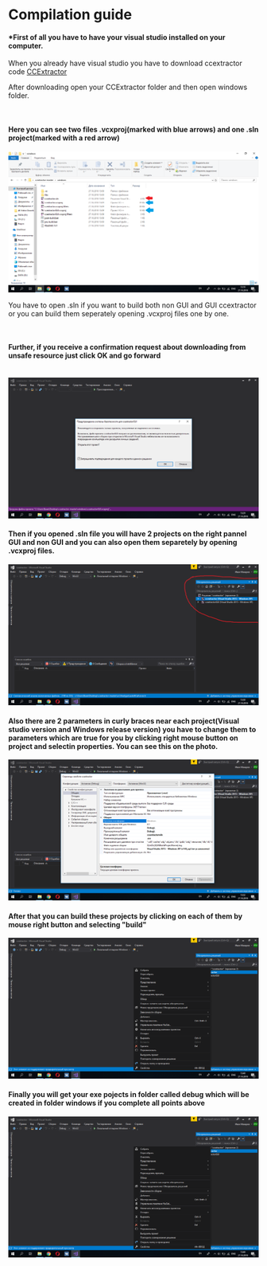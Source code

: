 <h1>Compilation guide</h1>
<h4>*First of all you have to have your visual studio installed on your computer.</h4>

<p>When you already have visual studio you have to download ccextractor code <a href="https://github.com/CCExtractor/ccextractor/">CCExtractor</a></p>
  
<p>After downloading open your CCExtractor folder and then open windows folder.</p>
<br>
<h4>Here you can see two files .vcxproj(marked with blue arrows) and one .sln project(marked with a red arrow)</h4>

<img src="img/1.png">

<br>

<p>You have to open .sln if you want to build both non GUI and GUI ccextractor or you can build them seperately opening .vcxproj files one by one.</p>

<br>

<h4>Further, if you receive a confirmation request about downloading from unsafe resource just click OK and go forward</h4>
<br>
<img src="img/2.png">

<br>
<h4>Then if you opened .sln file you will have 2 projects on the right pannel GUI and non GUI and you can also open them separetely by opening .vcxproj files.</h4>

<img src="img/3.png">

<br>
<h4>Also there are 2 parameters in curly braces near each project(Visual studio version and Windows release version) you have to change them to parameters which are true for you by clicking right mouse button on project and selectin properties. You can see this on the photo.
</h4>

<img src="img/4.png">

<h4>After that you can build these projects by clicking on each of them by mouse right button and selecting "build"</h4>
<img src="img/5.png">

<h4>Finally you will get your exe pojects in folder called debug which will be created in folder windows if you complete all points above</h4>

<img src="img/5.png">
